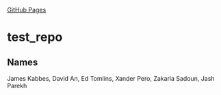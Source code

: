 [GitHub Pages](https://amerenicenter.github.io/test_repo/)

# test_repo

## Names
James Kabbes, David An, Ed Tomlins, Xander Pero, Zakaria Sadoun, Jash Parekh
